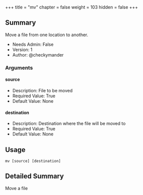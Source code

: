 +++
title = "mv"
chapter = false
weight = 103
hidden = false
+++

## Summary
Move a file from one location to another.

  
- Needs Admin: False  
- Version: 1  
- Author: @checkymander  

### Arguments

#### source

- Description: File to be moved
- Required Value: True  
- Default Value: None  

#### destination

- Description: Destination where the file will be moved to 
- Required Value: True  
- Default Value: None  

## Usage

```
mv [source] [destination]
```


## Detailed Summary

Move a file 